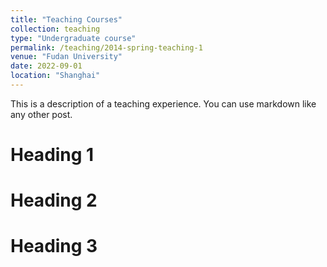 ```yaml
---
title: "Teaching Courses"
collection: teaching
type: "Undergraduate course"
permalink: /teaching/2014-spring-teaching-1
venue: "Fudan University"
date: 2022-09-01
location: "Shanghai"
---
```


This is a description of a teaching experience. You can use markdown like any other post.

Heading 1
======

Heading 2
======

Heading 3
======
